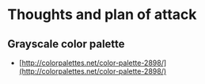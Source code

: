 # Thoughts and plan of attack

## Grayscale color palette

- [http://colorpalettes.net/color-palette-2898/](http://colorpalettes.net/color-palette-2898/)